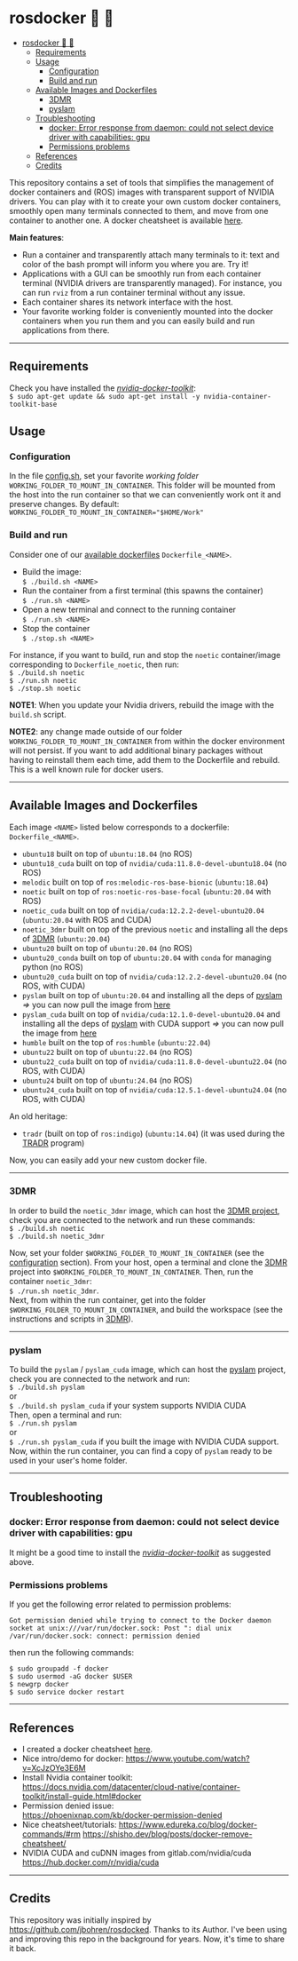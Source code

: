 # rosdocker  🤖 🐳

<!-- TOC -->

- [rosdocker  🤖 🐳](#rosdocker---)
  - [Requirements](#requirements)
  - [Usage](#usage)
    - [Configuration](#configuration)
    - [Build and run](#build-and-run)
  - [Available Images and Dockerfiles](#available-images-and-dockerfiles)
    - [3DMR](#3dmr)
    - [pyslam](#pyslam)
  - [Troubleshooting](#troubleshooting)
    - [docker: Error response from daemon: could not select device driver with capabilities: gpu](#docker-error-response-from-daemon-could-not-select-device-driver-with-capabilities-gpu)
    - [Permissions problems](#permissions-problems)
  - [References](#references)
  - [Credits](#credits)

<!-- /TOC -->

This repository contains a set of tools that simplifies the management of docker containers and (ROS) images with transparent support of NVIDIA drivers. You can play with it to create your own custom docker containers, smoothly open many terminals connected to them, and move from one container to another one. A docker cheatsheet is available [here](docker_commands.md).

**Main features**:
- Run a container and transparently attach many terminals to it: text and color of the bash prompt will inform you where you are. Try it!
- Applications with a GUI can be smoothly run from each container terminal (NVIDIA drivers are transparently managed). For instance, you can run `rviz` from a run container terminal without any issue. 
- Each container shares its network interface with the host.
- Your favorite working folder is conveniently mounted into the docker containers when you run them and you can easily build and run applications from there. 
  
---
## Requirements

Check you have installed the *[nvidia-docker-toolkit](https://docs.nvidia.com/datacenter/cloud-native/container-toolkit/latest/install-guide.html#tab-0-0-0)*:   
`$ sudo apt-get update && sudo apt-get install -y nvidia-container-toolkit-base`  

## Usage

### Configuration 

In the file [config.sh](./config.sh), set your favorite *working folder* `WORKING_FOLDER_TO_MOUNT_IN_CONTAINER`. This folder will be mounted from the host into the run container so that we can conveniently work ont it and preserve changes. By default:    
`WORKING_FOLDER_TO_MOUNT_IN_CONTAINER="$HOME/Work"`       


### Build and run  

Consider one of our [available dockerfiles](#available-images-and-dockerfiles) `Dockerfile_<NAME>`. 
* Build the image:      
`$ ./build.sh <NAME>`     
* Run the container from a first terminal (this spawns the container)    
`$ ./run.sh <NAME>`     
* Open a new terminal and connect to the running container     
`$ ./run.sh <NAME>`     
* Stop the container     
`$ ./stop.sh <NAME>`     

For instance, if you want to build, run and stop the `noetic` container/image corresponding to `Dockerfile_noetic`, then run:   
`$ ./build.sh noetic`     
`$ ./run.sh noetic`    
`$ ./stop.sh noetic`   

**NOTE1**: When you update your Nvidia drivers, rebuild the image with the `build.sh` script. 

**NOTE2**: any change made outside of our folder `WORKING_FOLDER_TO_MOUNT_IN_CONTAINER` from within the docker environment will not persist. If you want to add additional binary packages without having to reinstall them each time, add them to the Dockerfile and rebuild. This is a well known rule for docker users. 

---
## Available Images and Dockerfiles 

Each image `<NAME>` listed below corresponds to a dockerfile: `Dockerfile_<NAME>`. 

- `ubuntu18` built on top of `ubuntu:18.04` (no ROS)
- `ubuntu18_cuda` built on top of `nvidia/cuda:11.8.0-devel-ubuntu18.04` (no ROS)
- `melodic` built on top of `ros:melodic-ros-base-bionic` (`ubuntu:18.04`)
- `noetic` built on top of `ros:noetic-ros-base-focal` (`ubuntu:20.04` with ROS)
- `noetic_cuda` built on top of `nvidia/cuda:12.2.2-devel-ubuntu20.04` (`ubuntu:20.04` with ROS and CUDA)
- `noetic_3dmr` built on top of the previous `noetic` and installing all the deps of [3DMR](https://github.com/luigifreda/3dmr.git)  (`ubuntu:20.04`)
- `ubuntu20` built on top of `ubuntu:20.04` (no ROS)
- `ubuntu20_conda` built on top of `ubuntu:20.04` with `conda` for managing python (no ROS)
- `ubuntu20_cuda` built on top of `nvidia/cuda:12.2.2-devel-ubuntu20.04` (no ROS, with CUDA)
- `pyslam` built on top of `ubuntu:20.04`  and installing all the deps of [pyslam](https://github.com/luigifreda/pyslam) *=>* you can now pull the image from [here](https://github.com/users/luigifreda/packages/container/package/rosdocker)
- `pyslam_cuda` built on top of `nvidia/cuda:12.1.0-devel-ubuntu20.04` and installing all the deps of [pyslam](https://github.com/luigifreda/pyslam) with CUDA support *=>* you can now pull the image from [here](https://github.com/users/luigifreda/packages/container/package/rosdocker)
- `humble`  built on the top of `ros:humble` (`ubuntu:22.04`)
- `ubuntu22` built on top of `ubuntu:22.04` (no ROS)
- `ubuntu22_cuda` built on top of `nvidia/cuda:11.8.0-devel-ubuntu22.04` (no ROS, with CUDA) 
- `ubuntu24` built on top of `ubuntu:24.04` (no ROS)
- `ubuntu24_cuda` built on top of `nvidia/cuda:12.5.1-devel-ubuntu24.04` (no ROS, with CUDA) 
  
An old heritage:  
- `tradr` (built on top of `ros:indigo`) (`ubuntu:14.04`) (it was used during the [TRADR](https://www.tradr-project.eu/) program)

Now, you can easily add your new custom docker file. 

---
### 3DMR  

In order to build the `noetic_3dmr` image, which can host the [3DMR project](https://github.com/luigifreda/3dmr), check you are connected to the network and run these commands:     
`$ ./build.sh noetic`     
`$ ./build.sh noetic_3dmr`      

Now, set your folder `$WORKING_FOLDER_TO_MOUNT_IN_CONTAINER` (see the [configuration](#configuration) section). From your host, open a terminal and clone the [3DMR](https://github.com/luigifreda/3dmr) project into `$WORKING_FOLDER_TO_MOUNT_IN_CONTAINER`. Then, run the container `noetic_3dmr`:    
`$ ./run.sh noetic_3dmr`.      
Next, from within the run container, get into the folder `$WORKING_FOLDER_TO_MOUNT_IN_CONTAINER`, and build the workspace (see the instructions and scripts in [3DMR](https://github.com/luigifreda/3dmr)). 

---
### pyslam 

To build the `pyslam` / `pyslam_cuda` image, which can host the [pyslam](https://github.com/luigifreda/pyslam) project, check you are connected to the network and run:  
`$ ./build.sh pyslam`         
or        
`$ ./build.sh pyslam_cuda` if your system supports NVIDIA CUDA      
Then, open a terminal and run:      
`$ ./run.sh pyslam`       
or         
`$ ./run.sh pyslam_cuda` if you built the image with NVIDIA CUDA support.           
Now, within the run container, you can find a copy of `pyslam` ready to be used in your user's home folder.  

---
## Troubleshooting 

### docker: Error response from daemon: could not select device driver with capabilities: gpu

It might be a good time to install the *[nvidia-docker-toolkit](https://docs.nvidia.com/datacenter/cloud-native/container-toolkit/latest/install-guide.html#tab-0-0-0)* as suggested above. 

### Permissions problems

If you get the following error related to permission problems:
```
Got permission denied while trying to connect to the Docker daemon socket at unix:///var/run/docker.sock: Post ": dial unix /var/run/docker.sock: connect: permission denied
```
then run the following commands:
```
$ sudo groupadd -f docker
$ sudo usermod -aG docker $USER
$ newgrp docker
$ sudo service docker restart
``` 

---
## References

* I created a docker cheatsheet [here](docker_commands.md).
* Nice intro/demo for docker:
  https://www.youtube.com/watch?v=XcJzOYe3E6M 
* Install Nvidia container toolkit:   
  https://docs.nvidia.com/datacenter/cloud-native/container-toolkit/install-guide.html#docker 
* Permission denied issue:     
  https://phoenixnap.com/kb/docker-permission-denied
* Nice cheatsheet/tutorials: 
  https://www.edureka.co/blog/docker-commands/#rm 
  https://shisho.dev/blog/posts/docker-remove-cheatsheet/
* NVIDIA CUDA and cuDNN images from gitlab.com/nvidia/cuda  
  https://hub.docker.com/r/nvidia/cuda

---
## Credits 

This repository was initially inspired by https://github.com/jbohren/rosdocked. Thanks to its Author. I've been using and improving this repo in the background for years. Now, it's time to share it back.  
